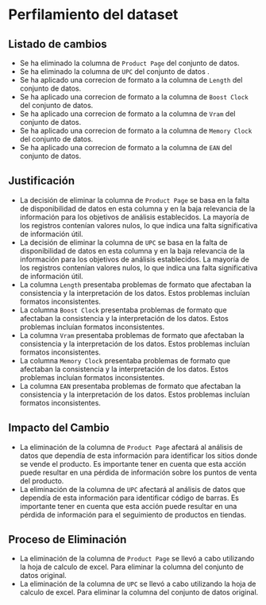 # Perfilamiento del dataset

## Listado de cambios 
- Se ha eliminado la columna de `Product Page` del conjunto de datos.
- Se ha eliminado la columna de `UPC` del conjunto de datos .
- Se ha aplicado una correcion de formato a la columna de `Length` del conjunto de datos.
- Se ha aplicado una correcion de formato a la columna de `Boost Clock` del conjunto de datos.
- Se ha aplicado una correcion de formato a la columna de `Vram` del conjunto de datos.
- Se ha aplicado una correcion de formato a la columna de `Memory Clock` del conjunto de datos.
- Se ha aplicado una correcion de formato a la columna de `EAN` del conjunto de datos.
## Justificación
- La decisión de eliminar la columna de `Product Page` se basa en la falta de disponibilidad de datos en esta columna y en la baja relevancia de la información para los objetivos de análisis establecidos. La mayoría de los registros contenían valores nulos, lo que indica una falta significativa de información útil.
-  La decisión de eliminar la columna de `UPC` se basa en la falta de disponibilidad de datos en esta columna y en la baja relevancia de la información para los objetivos de análisis establecidos. La mayoría de los registros contenían valores nulos, lo que indica una falta significativa de información útil.
-  La columna `Length` presentaba problemas de formato que afectaban la consistencia y la interpretación de los datos. Estos problemas incluían formatos inconsistentes.
-  La columna `Boost Clock` presentaba problemas de formato que afectaban la consistencia y la interpretación de los datos. Estos problemas incluían formatos inconsistentes.
-  La columna `Vram` presentaba problemas de formato que afectaban la consistencia y la interpretación de los datos. Estos problemas incluían formatos inconsistentes.
-  La columna `Memory Clock` presentaba problemas de formato que afectaban la consistencia y la interpretación de los datos. Estos problemas incluían formatos inconsistentes.
-  La columna `EAN` presentaba problemas de formato que afectaban la consistencia y la interpretación de los datos. Estos problemas incluían formatos inconsistentes.
## Impacto del Cambio
- La eliminación de la columna de `Product Page` afectará al análisis de datos que dependía de esta información para identificar los sitios donde se vende el producto. Es importante tener en cuenta que esta acción puede resultar en una pérdida de información sobre los puntos de venta del producto.
- La eliminación de la columna de `UPC` afectará al análisis de datos que dependía de esta información para identificar código de barras. Es importante tener en cuenta que esta acción puede resultar en una pérdida de información para el seguimiento de productos en tiendas.

## Proceso de Eliminación
- La eliminación de la columna de `Product Page` se llevó a cabo utilizando la hoja de calculo de excel. Para eliminar la columna del conjunto de datos original.
- La eliminación de la columna de `UPC` se llevó a cabo utilizando la hoja de calculo de excel. Para eliminar la columna del conjunto de datos original.
